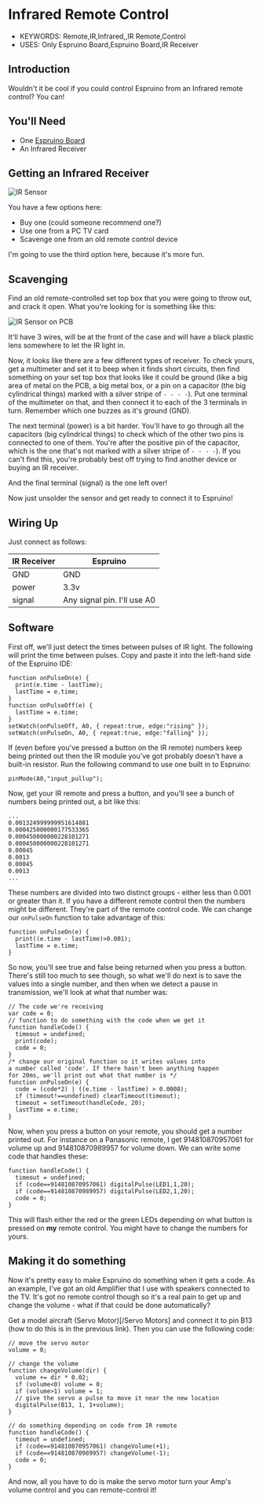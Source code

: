 <!--- Copyright (c) 2013 Gordon Williams, Pur3 Ltd. See the file LICENSE for copying permission. -->
Infrared Remote Control
==========================

* KEYWORDS: Remote,IR,Infrared,,IR Remote,Control
* USES: Only Espruino Board,Espruino Board,IR Receiver

Introduction
-----------

Wouldn't it be cool if you could control Espruino from an Infrared remote control? You can!

You'll Need
----------

* One [Espruino Board](/EspruinoBoard)
* An Infrared Receiver

Getting an Infrared Receiver
-------------------------

![IR Sensor](sensor.jpg)

You have a few options here:

* Buy one (could someone recommend one?)
* Use one from a PC TV card
* Scavenge one from an old remote control device

I'm going to use the third option here, because it's more fun.

Scavenging
---------

Find an old remote-controlled set top box that you were going to throw out, and crack it open. What you're looking for is something like this:

![IR Sensor on PCB](pcb.jpg)

It'll have 3 wires, will be at the front of the case and will have a black plastic lens somewhere to let the IR light in.

Now, it looks like there are a few different types of receiver. To check yours, get a multimeter and set it to beep when it finds short circuits, then find something on your set top box that looks like it could be ground (like a big area of metal on the PCB, a big metal box, or a pin on a capacitor (the big cylindrical things) marked with a silver stripe of ```- - - -```). Put one terminal of the multimeter on that, and then connect it to each of the 3 terminals in turn. Remember which one buzzes as it's ground (GND).

The next terminal (power) is a bit harder. You'll have to go through all the capacitors (big cylindrical things) to check which of the other two pins is connected to one of them. You're after the positive pin of the capacitor, which is the one that's not marked with a silver stripe of ```- - - -```). If you can't find this, you're probably best off trying to find another device or buying an IR receiver.

And the final terminal (signal) is the one left over!

Now just unsolder the sensor and get ready to connect it to Espruino!

Wiring Up
--------

Just connect as follows:

| IR Receiver | Espruino |
|----------|----------|
| GND | GND |
| power | 3.3v |
| signal | Any signal pin. I'll use A0 | 

Software
-------

First off, we'll just detect the times between pulses of IR light. The following will print the time between pulses. Copy and paste it into the left-hand side of the Espruino IDE:

```
function onPulseOn(e) {
  print(e.time - lastTime);
  lastTime = e.time;
}
function onPulseOff(e) {
  lastTime = e.time;
}
setWatch(onPulseOff, A0, { repeat:true, edge:"rising" });
setWatch(onPulseOn, A0, { repeat:true, edge:"falling" });
```

If (even before you've pressed a button on the IR remote) numbers keep being printed out then the IR module you've got probably doesn't have a built-in resistor. Run the following command to use one built in to Espruino:

```pinMode(A0,"input_pullup");```

Now, get your IR remote and press a button, and you'll see a bunch of numbers being printed out, a bit like this:

```
...
0.001324999999951614881
0.000425000000177533365
0.000450000000228101271
0.000450000000228101271
0.00045
0.0013
0.00045
0.0013
...
```

These numbers are divided into two distinct groups - either less than 0.001 or greater than it. If you have a different remote control then the numbers might be different. They're part of the remote control code. We can change our `onPulseOn` function to take advantage of this:

```
function onPulseOn(e) {
  print((e.time - lastTime)>0.001);
  lastTime = e.time;
}
```

So now, you'll see true and false being returned when you press a button. There's still too much to see though, so what we'll do next is to save the values into a single number, and then when we detect a pause in transmission, we'll look at what that number was:

```
// The code we're receiving
var code = 0;
// function to do something with the code when we get it
function handleCode() {
  timeout = undefined;
  print(code);
  code = 0;
}
/* change our original function so it writes values into
a number called 'code'. If there hasn't been anything happen
for 20ms, we'll print out what that number is */
function onPulseOn(e) {
  code = (code*2) | ((e.time - lastTime) > 0.0008);
  if (timeout!==undefined) clearTimeout(timeout);
  timeout = setTimeout(handleCode, 20);
  lastTime = e.time;
}
```

Now, when you press a button on your remote, you should get a number printed out. For instance on a Panasonic remote, I get 914810870957061 for volume up and 914810870989957 for volume down. We can write some code that handles these:

```
function handleCode() {
  timeout = undefined;
  if (code==914810870957061) digitalPulse(LED1,1,20);
  if (code==914810870989957) digitalPulse(LED2,1,20);
  code = 0;
}
```

This will flash either the red or the green LEDs depending on what button is pressed on **my** remote control. You might have to change the numbers for yours.


Making it do something
--------------------

Now it's pretty easy to make Espruino do something when it gets a code. As an example, I've got an old Amplifier that I use with speakers connected to the TV. It's got no remote control though so it's a real pain to get up and change the volume - what if that could be done automatically?

Get a model aircraft (Servo Motor)[/Servo Motors] and connect it to pin B13 (how to do this is in the previous link). Then you can use the following code:


```
// move the servo motor
volume = 0;

// change the volume
function changeVolume(dir) {
  volume += dir * 0.02;
  if (volume<0) volume = 0;
  if (volume>1) volume = 1;
  // give the servo a pulse to move it near the new location
  digitalPulse(B13, 1, 1+volume);
}

// do something depending on code from IR remote
function handleCode() {
  timeout = undefined;
  if (code==914810870957061) changeVolume(+1);
  if (code==914810870989957) changeVolume(-1);
  code = 0;
}
```

And now, all you have to do is make the servo motor turn your Amp's volume control and you can remote-control it!


